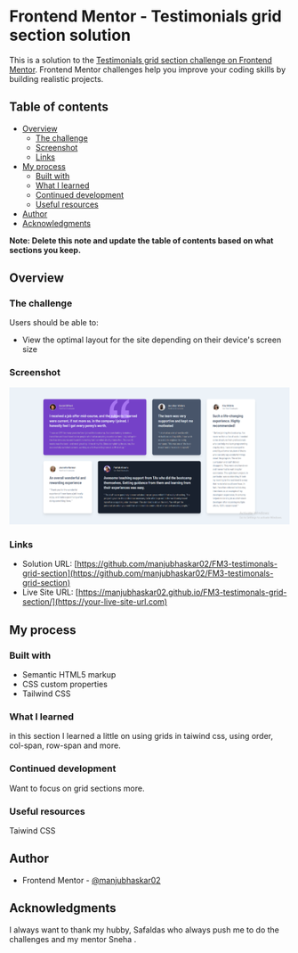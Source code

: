 # Frontend Mentor - Testimonials grid section solution

This is a solution to the [Testimonials grid section challenge on Frontend Mentor](https://www.frontendmentor.io/challenges/testimonials-grid-section-Nnw6J7Un7). Frontend Mentor challenges help you improve your coding skills by building realistic projects. 

## Table of contents

- [Overview](#overview)
  - [The challenge](#the-challenge)
  - [Screenshot](#screenshot)
  - [Links](#links)
- [My process](#my-process)
  - [Built with](#built-with)
  - [What I learned](#what-i-learned)
  - [Continued development](#continued-development)
  - [Useful resources](#useful-resources)
- [Author](#author)
- [Acknowledgments](#acknowledgments)

**Note: Delete this note and update the table of contents based on what sections you keep.**

## Overview

### The challenge

Users should be able to:

- View the optimal layout for the site depending on their device's screen size

### Screenshot

![Testimonal-grid](./images/testimonal-grid.png)


### Links

- Solution URL: [https://github.com/manjubhaskar02/FM3-testimonals-grid-section](https://github.com/manjubhaskar02/FM3-testimonals-grid-section)
- Live Site URL: [https://manjubhaskar02.github.io/FM3-testimonals-grid-section/](https://your-live-site-url.com)

## My process

### Built with

- Semantic HTML5 markup
- CSS custom properties
- Tailwind CSS
### What I learned

in this section I learned a little on using  grids in taiwind css, using order, col-span, row-span and more.


### Continued development

Want to focus on grid sections more.
### Useful resources

Taiwind CSS
## Author

- Frontend Mentor - [@manjubhaskar02](https://www.frontendmentor.io/profile/manjubhaskar02)


## Acknowledgments

I always want to thank my hubby, Safaldas who always push me to do the challenges and my mentor Sneha .
